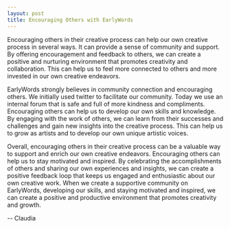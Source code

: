 ```yaml
---
layout: post
title: Encouraging Others with EarlyWords
---
```

Encouraging others in their creative process can help our own creative process in several ways. It can provide a sense of community and support. By offering encouragement and feedback to others, we can create a positive and nurturing environment that promotes creativity and collaboration. This can help us to feel more connected to others and more invested in our own creative endeavors.

EarlyWords strongly believes in community connection and encouraging others. We initially used twitter to facilitate our community. Today we use an internal forum that is safe and full of more kindness and compliments. Encouraging others can help us to develop our own skills and knowledge. By engaging with the work of others, we can learn from their successes and challenges and gain new insights into the creative process. This can help us to grow as artists and to develop our own unique artistic voices.

Overall, encouraging others in their creative process can be a valuable way to support and enrich our own creative endeavors. Encouraging others can help us to stay motivated and inspired. By celebrating the accomplishments of others and sharing our own experiences and insights, we can create a positive feedback loop that keeps us engaged and enthusiastic about our own creative work. When we create a supportive community on EarlyWords, developing our skills, and staying motivated and inspired, we can create a positive and productive environment that promotes creativity and growth.

-- Claudia
